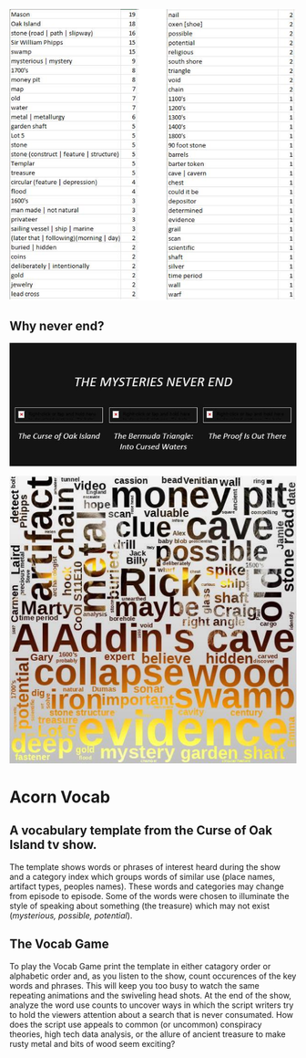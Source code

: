 ![Vocab count from S11E9](Vocab.S11E9.JPG)
## Why never end?
![Mystery](MysteryNeverEnds.JPG)

![Wordcloud from S11E10](S11E10.BW2.out.jpg)
# Acorn Vocab
## A vocabulary template from the Curse of Oak Island tv show. 
The template shows words or phrases of interest heard during the show and a category index which groups words of similar use (place names, artifact types, peoples names). These words and categories may change from episode to episode.  Some of the words were chosen to illuminate the style of speaking about something (the treasure) which may not exist (_mysterious, possible, potential_).
## The Vocab Game
To play the Vocab Game print the template in either catagory order or alphabetic order and, as you listen to the show, count occurences of the key words and phrases.  This will keep you too busy to watch the same repeating animations and the swiveling head shots.  At the end of the show, analyze the word use counts to uncover ways in which the script writers try to hold the viewers attention about a search that is never consumated.  How does the script use appeals to common (or uncommon) conspiracy theories, high tech data analysis, or the allure of ancient treasure to make rusty metal and bits of wood seem exciting?  
